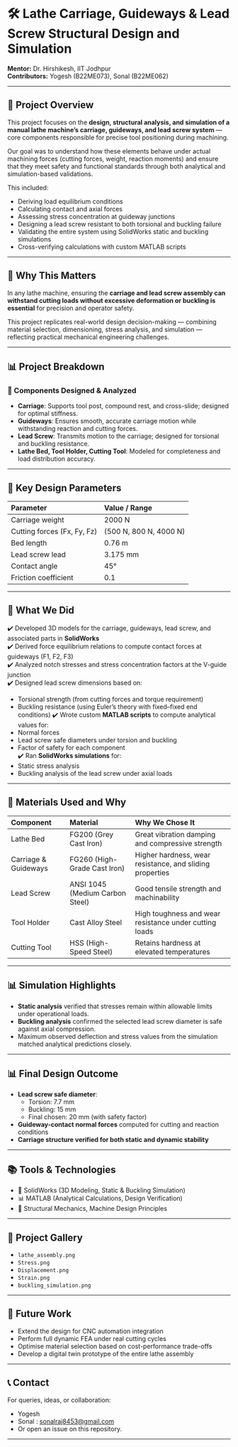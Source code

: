 # 🛠️ Lathe Carriage, Guideways & Lead Screw Structural Design and Simulation

**Mentor:** Dr. Hirshikesh, IIT Jodhpur  
**Contributors:** Yogesh (B22ME073), Sonal (B22ME062)

---

## 📌 Project Overview

This project focuses on the **design, structural analysis, and simulation of a manual lathe machine’s carriage, guideways, and lead screw system** — core components responsible for precise tool positioning during machining.  

Our goal was to understand how these elements behave under actual machining forces (cutting forces, weight, reaction moments) and ensure that they meet safety and functional standards through both analytical and simulation-based validations.

This included:
- Deriving load equilibrium conditions  
- Calculating contact and axial forces  
- Assessing stress concentration at guideway junctions  
- Designing a lead screw resistant to both torsional and buckling failure  
- Validating the entire system using SolidWorks static and buckling simulations  
- Cross-verifying calculations with custom MATLAB scripts  

---

## 📐 Why This Matters

In any lathe machine, ensuring the **carriage and lead screw assembly can withstand cutting loads without excessive deformation or buckling is essential** for precision and operator safety. 

This project replicates real-world design decision-making — combining material selection, dimensioning, stress analysis, and simulation — reflecting practical mechanical engineering challenges.

---

## 📊 Project Breakdown

### 🔧 Components Designed & Analyzed
- **Carriage**: Supports tool post, compound rest, and cross-slide; designed for optimal stiffness.
- **Guideways**: Ensures smooth, accurate carriage motion while withstanding reaction and cutting forces.
- **Lead Screw**: Transmits motion to the carriage; designed for torsional and buckling resistance.
- **Lathe Bed, Tool Holder, Cutting Tool**: Modeled for completeness and load distribution accuracy.

---

## 📏 Key Design Parameters

| Parameter         | Value / Range |
|:-----------------|:---------------|
| Carriage weight    | 2000 N         |
| Cutting forces (Fx, Fy, Fz) | (500 N, 800 N, 4000 N) |
| Bed length         | 0.76 m         |
| Lead screw lead    | 3.175 mm       |
| Contact angle      | 45°            |
| Friction coefficient | 0.1          |

---

## 📝 What We Did

✔️ Developed 3D models for the carriage, guideways, lead screw, and associated parts in **SolidWorks**  
✔️ Derived force equilibrium relations to compute contact forces at guideways (F1, F2, F3)  
✔️ Analyzed notch stresses and stress concentration factors at the V-guide junction  
✔️ Designed lead screw dimensions based on:
- Torsional strength (from cutting forces and torque requirement)
- Buckling resistance (using Euler’s theory with fixed–fixed end conditions)
✔️ Wrote custom **MATLAB scripts** to compute analytical values for:
- Normal forces  
- Lead screw safe diameters under torsion and buckling  
- Factor of safety for each component  
✔️ Ran **SolidWorks simulations** for:
- Static stress analysis  
- Buckling analysis of the lead screw under axial loads  

---

## 📐 Materials Used and Why

| Component       | Material            | Why We Chose It |
|:----------------|:-------------------|:----------------------------------------------------------|
| Lathe Bed        | FG200 (Grey Cast Iron) | Great vibration damping and compressive strength |
| Carriage & Guideways | FG260 (High-Grade Cast Iron) | Higher hardness, wear resistance, and sliding properties |
| Lead Screw       | ANSI 1045 (Medium Carbon Steel) | Good tensile strength and machinability |
| Tool Holder      | Cast Alloy Steel     | High toughness and wear resistance under cutting loads |
| Cutting Tool     | HSS (High-Speed Steel) | Retains hardness at elevated temperatures |

---

## 📊 Simulation Highlights  

- **Static analysis** verified that stresses remain within allowable limits under operational loads.
- **Buckling analysis** confirmed the selected lead screw diameter is safe against axial compression.
- Maximum observed deflection and stress values from the simulation matched analytical predictions closely.

---

## 📊 Final Design Outcome  

- **Lead screw safe diameter**:
  - Torsion: 7.7 mm  
  - Buckling: 15 mm  
  - Final chosen: 20 mm (with safety factor)  
- **Guideway-contact normal forces** computed for cutting and reaction conditions  
- **Carriage structure verified for both static and dynamic stability**

---

## 📚 Tools & Technologies

- 📐 SolidWorks (3D Modeling, Static & Buckling Simulation)
- 📊 MATLAB (Analytical Calculations, Design Verification)
- 📝 Structural Mechanics, Machine Design Principles

---

## 📸 Project Gallery  
- `lathe_assembly.png`
- `Stress.png`
- `Displacement.png`
- `Strain.png`
- `buckling_simulation.png`
---

## 🚀 Future Work  

- Extend the design for CNC automation integration  
- Perform full dynamic FEA under real cutting cycles  
- Optimise material selection based on cost-performance trade-offs  
- Develop a digital twin prototype of the entire lathe assembly  

---

## 📞 Contact  

For queries, ideas, or collaboration:
- Yogesh
- Sonal : sonalraj8453@gmail.com
- Or open an issue on this repository.

---

